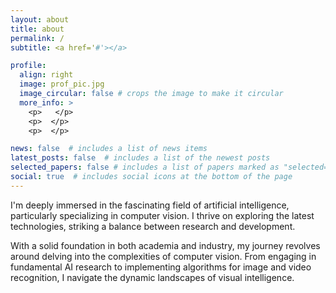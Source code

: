 ```yaml
---
layout: about
title: about
permalink: /
subtitle: <a href='#'></a>

profile:
  align: right
  image: prof_pic.jpg
  image_circular: false # crops the image to make it circular
  more_info: >
    <p>   </p>
    <p>  </p>
    <p>  </p>

news: false  # includes a list of news items
latest_posts: false  # includes a list of the newest posts
selected_papers: false # includes a list of papers marked as "selected={true}"
social: true  # includes social icons at the bottom of the page
---
```


I'm deeply immersed in the fascinating field of artificial intelligence, particularly specializing in computer vision. 
I thrive on exploring the latest technologies, striking a balance between research and development.

With a solid foundation in both academia and industry, my journey revolves around delving into the complexities of computer vision. 
From engaging in fundamental AI research to implementing algorithms for image and video recognition, I navigate the dynamic landscapes of visual intelligence. 